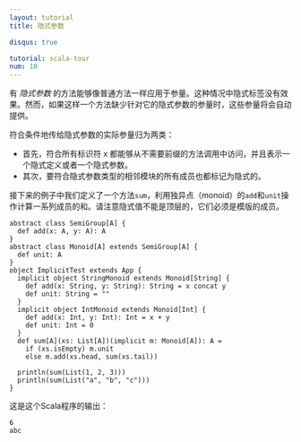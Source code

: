 ```yaml
---
layout: tutorial
title: 隐式参数

disqus: true

tutorial: scala-tour
num: 10
---
```


有 _隐式参数_ 的方法能够像普通方法一样应用于参量。这种情况中隐式标签没有效果。然而，如果这样一个方法缺少针对它的隐式参数的参量时，这些参量将会自动提供。

符合条件地传给隐式参数的实际参量归为两类：

* 首先，符合所有标识符 x 都能够从不需要前缀的方法调用中访问，并且表示一个隐式定义或者一个隐式参数。
* 其次，要符合隐式参数类型的相邻模块的所有成员也都标记为隐式的。

接下来的例子中我们定义了一个方法`sum`，利用独异点（monoid）的`add`和`unit`操作计算一系列成员的和。请注意隐式值不能是顶层的，它们必须是模版的成员。

    abstract class SemiGroup[A] {
      def add(x: A, y: A): A
    }
    abstract class Monoid[A] extends SemiGroup[A] {
      def unit: A
    }
    object ImplicitTest extends App {
      implicit object StringMonoid extends Monoid[String] {
        def add(x: String, y: String): String = x concat y
        def unit: String = ""
      }
      implicit object IntMonoid extends Monoid[Int] {
        def add(x: Int, y: Int): Int = x + y
        def unit: Int = 0
      }
      def sum[A](xs: List[A])(implicit m: Monoid[A]): A =
        if (xs.isEmpty) m.unit
        else m.add(xs.head, sum(xs.tail))

      println(sum(List(1, 2, 3)))
      println(sum(List("a", "b", "c")))
    }

这是这个Scala程序的输出：

    6
    abc
